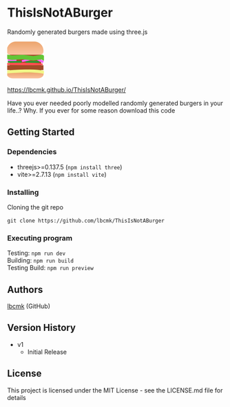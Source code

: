 # ThisIsNotABurger
Randomly generated burgers made using three.js

![This is not a Burger favicon](https://github.com/lbcmk/ThisIsNotABurger/blob/main/favicon.svg?raw=true)

https://lbcmk.github.io/ThisIsNotABurger/

Have you ever needed poorly modelled randomly generated burgers in your life..? Why.
If you ever for some reason download this code
## Getting Started
### Dependencies

* threejs>=0.137.5 (`npm install three`)
* vite>=2.7.13 (`npm install vite`)

### Installing

Cloning the git repo
```
git clone https://github.com/lbcmk/ThisIsNotABurger
```

### Executing program

Testing: `npm run dev` 
<br>
Building: `npm run build` 
<br>
Testing Build: `npm run preview`

## Authors

[lbcmk](https://github.com/lbcmk) (GitHub)

## Version History

* v1
    * Initial Release

## License

This project is licensed under the MIT License - see the LICENSE.md file for details